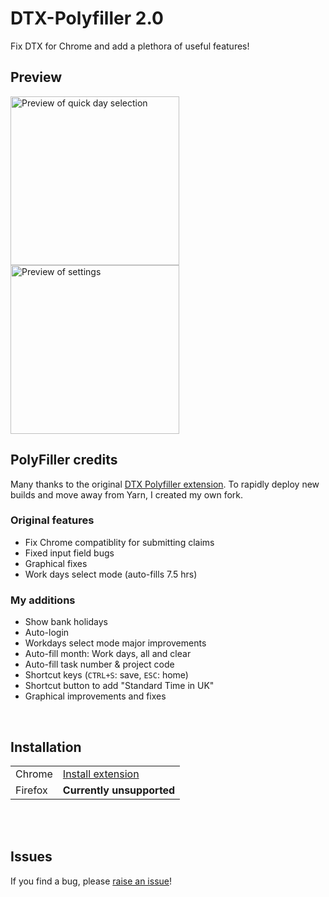 # DTX-Polyfiller 2.0
Fix DTX for Chrome and add a plethora of useful features!

## Preview
<img
  src="https://raw.githubusercontent.com/FreddieDev/dtx-polyfiller/master/previews/Quick%20selection.gif"
  alt="Preview of quick day selection"
  height="270"
/>
<img
  src="https://raw.githubusercontent.com/FreddieDev/dtx-polyfiller/master/previews/Settings.png"
  alt="Preview of settings"
  height="270"
/>

## PolyFiller credits
Many thanks to the original [DTX Polyfiller extension](https://github.com/Capgemini/dtx-polyfiller/). To rapidly deploy new builds and move away from Yarn, I created my own fork.
### Original features
- Fix Chrome compatiblity for submitting claims 
- Fixed input field bugs
- Graphical fixes
- Work days select mode (auto-fills 7.5 hrs)

### My additions
- Show bank holidays
- Auto-login
- Workdays select mode major improvements
- Auto-fill month: Work days, all and clear
- Auto-fill task number & project code
- Shortcut keys (`CTRL+S`: save, `ESC`: home)
- Shortcut button to add "Standard Time in UK"
- Graphical improvements and fixes

<br />

## Installation
|     |     |
| --- | --- |
| Chrome   | [Install extension](https://chrome.google.com/webstore/detail/mbdlbjpimeeemdhkehileedfdemdlogk) |
| Firefox  | **Currently unsupported** |

<br />
<br />

## Issues
If you find a bug, please [raise an issue](../../issues)!
